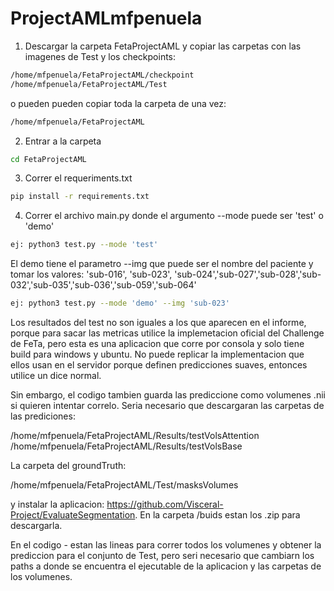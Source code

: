 # ProjectAMLmfpenuela

1. Descargar la carpeta FetaProjectAML y copiar las carpetas con las imagenes de Test y los checkpoints:
```bash
/home/mfpenuela/FetaProjectAML/checkpoint
/home/mfpenuela/FetaProjectAML/Test
```

o pueden pueden copiar toda la carpeta de una vez:
```bash
/home/mfpenuela/FetaProjectAML
```
2. Entrar a la carpeta 
```bash
cd FetaProjectAML
```
3. Correr el requeriments.txt
```bash
pip install -r requirements.txt
```
4. Correr el archivo main.py donde el argumento --mode puede ser 'test' o 'demo'
```bash
ej: python3 test.py --mode 'test'
```
El demo tiene el parametro --img que puede ser el nombre del paciente y tomar los valores: 'sub-016', 'sub-023', 'sub-024','sub-027','sub-028','sub-032','sub-035','sub-036','sub-059','sub-064'
```bash
ej: python3 test.py --mode 'demo' --img 'sub-023'
```

Los resultados del test no son iguales a los que aparecen en el informe, porque para sacar las metricas utilice la implemetacion oficial del Challenge de FeTa, pero esta es una aplicacion que corre por consola y solo tiene build para windows y ubuntu. No puede replicar la implementacion que ellos usan en el servidor porque definen predicciones suaves, entonces utilice un dice normal. 

Sin embargo, el codigo tambien guarda las prediccione como volumenes .nii si quieren intentar correlo. Seria necesario que descargaran las carpetas de las prediciones:

/home/mfpenuela/FetaProjectAML/Results/testVolsAttention
/home/mfpenuela/FetaProjectAML/Results/testVolsBase

La carpeta del groundTruth:

/home/mfpenuela/FetaProjectAML/Test/masksVolumes

y instalar la aplicacion: https://github.com/Visceral-Project/EvaluateSegmentation. En la carpeta /buids estan los .zip para descargarla. 

En el codigo - estan las lineas para correr todos los volumenes y obtener la prediccion para el conjunto de Test, pero seri necesario que cambiarn los paths a donde se encuentra el ejecutable de la aplicacion y las carpetas de los volumenes. 

